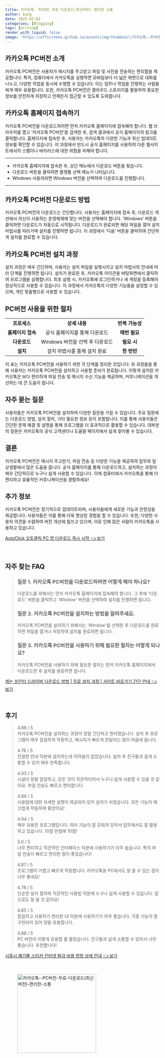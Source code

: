 ```yaml
---
title: 카카오톡  PC버전 무료 다운로드(최신버전) 편리한 소통
author: bing
date: 2025-02-02
categories: [Blogging]
tags: [writing]
render_with_liquid: false
image: 'https://afficreate.github.io/assets/img/thumbnail/카카오톡--PC버전-무료-다운로드(최신버전)-편리한-소통.webp'
---
```



<h2 id='카카오톡_PC버전_소개'>카카오톡 PC버전 소개</h2>

<p>카카오톡 PC버전은 사용자가 메시지를 주고받고 파일 및 사진을 전송하는 편리함을 제공합니다. 특히, 컴퓨터에서 카카오톡을 실행하면 모바일보다 더 넓은 화면으로 대화를 나누고, 다양한 작업을 동시에 수행할 수 있습니다. 이는 업무나 학업을 진행하는 사람들에게 매우 유용합니다. 또한, 카카오톡 PC버전은 클라우드 스토리지를 활용하여 중요한 정보를 안전하게 저장하고 언제든지 접근할 수 있도록 도와줍니다.</p>

<h2 id='카카오톡_홈페이지_접속'>카카오톡 홈페이지 접속하기</h2>

<p>카카오톡 PC버전을 다운로드하려면 먼저 카카오톡 홈페이지에 접속해야 합니다. 웹 브라우저를 열고 ‘카카오톡 PC버전’을 검색한 후, 검색 결과에서 공식 홈페이지의 링크를 클릭합니다. 홈페이지에 접속한 후, 사용자는 카카오톡의 다양한 기능과 최신 업데이트 정보를 확인할 수 있습니다. 이 과정에서 반드시 공식 홈페이지를 사용하여 다른 웹사이트에서의 스팸이나 바이러스에 대한 위험을 피해야 합니다.</p>

<hr />

<ul>
    <li>카카오톡 홈페이지에 접속한 후, 상단 메뉴에서 다운로드 버튼을 찾습니다.</li>
    <li>다운로드 버튼을 클릭하면 플랫폼 선택 메뉴가 나타납니다.</li>
    <li>Windows 사용자라면 Windows 버전을 선택하여 다운로드를 진행합니다.</li>
</ul>

<hr />

<h2 id='카카오톡_PC버전_다운로드_방법'>카카오톡 PC버전 다운로드 방법</h2>

<p>카카오톡 PC버전의 다운로드는 간단합니다. 사용자는 홈페이지에 접속 후, 다운로드 섹션에서 자신이 사용하는 운영체제에 맞는 버전을 선택해야 합니다. ‘Windows’ 버튼을 클릭하면 다운로드가 자동으로 시작됩니다. 다운로드가 완료되면 해당 파일을 열어 설치 마법사를 따라가며 설치를 진행하면 됩니다. 이 과정에서 ‘다음’ 버튼을 클릭하여 간단하게 설치를 완료할 수 있습니다.</p>

<h2 id='카카오톡_PC버전_설치_과정'>카카오톡 PC버전 설치 과정</h2>

<p>설치 과정은 매우 간단하며, 사용자는 설치 파일을 실행시키고 설치 마법사의 안내에 따라 단계를 진행하면 됩니다. 설치가 완료된 후, 카카오톡 아이콘을 바탕화면에서 클릭하여 프로그램을 실행합니다. 최초 실행 시, 카카오톡에 로그인하거나 새 계정을 등록해야 정상적으로 사용할 수 있습니다. 이 과정에서 카카오톡의 다양한 기능들을 설정할 수 있으며, 개인 맞춤형으로 사용할 수 있습니다.</p>

<h2 id='PC버전_사용을_위한_절차'>PC버전 사용을 위한 절차</h2>

<table>
    <tr>
        <td style="text-align: center; height: 17px;"><b>프로세스</b></td>
        <td style="text-align: center; height: 17px;"><b>상세 내용</b></td>
        <td style="text-align: center; height: 17px;"><b>반복 가능성</b></td>
    </tr>
    <tr>
        <td style="text-align: center; height: 17px;"><b>홈페이지 접속</b></td>
        <td style="text-align: center; height: 17px;">공식 홈페이지를 통해 다운로드</td>
        <td style="text-align: center; height: 17px;"><b>매번 필요</b></td>
    </tr>
    <tr>
        <td style="text-align: center; height: 17px;"><b>다운로드</b></td>
        <td style="text-align: center; height: 17px;">Windows 버전을 선택 후 다운로드</td>
        <td style="text-align: center; height: 17px;"><b>필요 시</b></td>
    </tr>
    <tr>
        <td style="text-align: center; height: 17px;"><b>설치</b></td>
        <td style="text-align: center; height: 17px;">설치 마법사를 통해 설치 완료</td>
        <td style="text-align: center; height: 17px;"><b>한 번만</b></td>
    </tr>
</table>

<p>이 표는 카카오톡 PC버전을 사용하기 위한 각 단계를 정리한 것입니다. 위 과정들을 통해 사용자는 카카오톡 PC버전을 설치하고 사용할 준비가 완료됩니다. 이렇게 설치된 카카오톡은 보다 편리하게 파일 전송 및 메시지 수신 기능을 제공하며, 커뮤니케이션을 개선하는 데 큰 도움이 됩니다.</p>

<h2 id='자주_묻는_질문'>자주 묻는 질문</h2>

<p>사용자들은 카카오톡 PC버전을 설치하며 다양한 질문을 가질 수 있습니다. 주요 질문에는 다운로드 방법, 설치 절차, 기타 필요한 정보 등이 포함됩니다. 이를 통해 사용자들은 간단한 문제 해결 및 설명을 통해 프로그램을 더 효과적으로 활용할 수 있습니다. 대부분의 질문은 카카오톡의 공식 고객센터나 도움말 페이지에서 쉽게 찾아볼 수 있습니다.</p>

<h2 id='결론'>결론</h2>

<p>카카오톡 PC버전은 메시지 주고받기, 파일 전송 등 다양한 기능을 제공하여 업무와 일상생활에서 많은 도움을 줍니다. 공식 홈페이지를 통해 다운로드하고, 설치하는 과정이 매우 간단하므로 누구나 쉽게 사용할 수 있습니다. 이제 컴퓨터에서 카카오톡을 통해 더 편리하고 효율적인 커뮤니케이션을 경험하세요!</p>

<h2 id='추가정보'>추가 정보</h2>

<p>카카오톡 PC버전은 정기적으로 업데이트되며, 사용자들에게 새로운 기능과 안정성을 제공합니다. 사용자들은 이를 통해 더욱 향상된 경험을 할 수 있습니다. 또한, 다양한 사용자 의견을 수렴하여 버전 개선에 힘쓰고 있으며, 이로 인해 많은 사람이 카카오톡을 사용하고 있습니다.</p>


<p><a class="click-button" title="AutoClick 오토클릭 PC 앱 다운로드 즉시 시작" href="https://afficreate.github.io/posts/AutoClick-%EC%98%A4%ED%86%A0%ED%81%B4%EB%A6%AD-PC-%EC%95%B1-%EB%8B%A4%EC%9A%B4%EB%A1%9C%EB%93%9C-%EC%A6%89%EC%8B%9C-%EC%8B%9C%EC%9E%91/" rel="dofollow">AutoClick 오토클릭 PC 앱 다운로드 즉시 시작 👈 보기</a></p><br>
<h2 id='자주_찾는_FAQ'>자주 찾는 FAQ</h2>
<div itemscope="" itemtype="https://schema.org/FAQPage"> 
<blockquote> 
<div itemscope="" itemprop="mainEntity" itemtype="https://schema.org/Question"> 
<h3 itemprop="name">질문 1. 카카오톡 PC버전을 다운로드하려면 어떻게 해야 하나요?</h3> 
<div itemscope="" itemprop="acceptedAnswer" itemtype="https://schema.org/Answer"> 
<span itemprop="text"> 
<p>다운로드를 위해서는 먼저 카카오톡 홈페이지에 접속해야 합니다. 그 후에 '다운로드' 버튼을 클릭하고 'Window' 버전을 선택하여 설치를 진행하면 됩니다.</p> 
</span> 
</div> 
</div> 

<div itemscope="" itemprop="mainEntity" itemtype="https://schema.org/Question"> 
<h3 itemprop="name">질문 2. 카카오톡 PC버전을 설치하는 방법을 알려주세요.</h3> 
<div itemscope="" itemprop="acceptedAnswer" itemtype="https://schema.org/Answer"> 
<span itemprop="text"> 
<p>카카오톡 PC버전을 설치하기 위해서는 'Window'를 선택한 후 다운로드를 완료하면 파일을 열거나 저장하여 설치를 완료하면 됩니다.</p> 
</span> 
</div> 
</div> 

<div itemscope="" itemprop="mainEntity" itemtype="https://schema.org/Question"> 
<h3 itemprop="name">질문 3. 카카오톡 PC버전을 사용하기 위해 필요한 절차는 어떻게 되나요?</h3> 
<div itemscope="" itemprop="acceptedAnswer" itemtype="https://schema.org/Answer"> 
<span itemprop="text"> 
<p>카카오톡 PC버전을 사용하기 위해 필요한 절차는 먼저 카카오톡 홈페이지에서 다운로드한 후 설치를 완료하면 됩니다.</p> 
</span> 
</div> 
</div> 
</blockquote> 
</div>
<p><a class="click-button" title="캐논 프린터 드라이버 다운로드 방법 | 무료 설치 과정 | 사이트 바로가기 간단 안내" href="https://afficreate.github.io/posts/%EC%BA%90%EB%85%BC-%ED%94%84%EB%A6%B0%ED%84%B0-%EB%93%9C%EB%9D%BC%EC%9D%B4%EB%B2%84-%EB%8B%A4%EC%9A%B4%EB%A1%9C%EB%93%9C-%EB%B0%A9%EB%B2%95-%EB%AC%B4%EB%A3%8C-%EC%84%A4%EC%B9%98-%EA%B3%BC%EC%A0%95-%EC%82%AC%EC%9D%B4%ED%8A%B8-%EB%B0%94%EB%A1%9C%EA%B0%80%EA%B8%B0-%EA%B0%84%EB%8B%A8-%EC%95%88%EB%82%B4/" rel="dofollow">캐논 프린터 드라이버 다운로드 방법 | 무료 설치 과정 | 사이트 바로가기 간단 안내 👈 보기</a></p><br>
<h2 id='후기'>후기</h2>
<div itemscope itemtype="https://schema.org/Product">
  <blockquote>
  <div itemprop="review" itemscope itemtype="https://schema.org/Review">
      <div itemprop="reviewRating" itemscope itemtype="https://schema.org/Rating"> <span itemprop="ratingValue">4.86</span> / <span itemprop="bestRating">5</span> </div>
      <span itemprop="reviewBody">카카오톡 PC버전을 설치하는 과정이 정말 간단하고 편리했습니다. 설치 후 프로그램이 매우 깔끔하게 작동하고, 메시지가 빠르게 전달되는 점이 마음에 듭니다.</span>
  </div>
  <br>
  <div itemprop="review" itemscope itemtype="https://schema.org/Review">
      <div itemprop="reviewRating" itemscope itemtype="https://schema.org/Rating"> <span itemprop="ratingValue">4.76</span> / <span itemprop="bestRating">5</span> </div>
      <span itemprop="reviewBody">친절한 안내 덕분에 설치하는데 어려움이 없었습니다. 설치 후 친구들과 쉽게 소통할 수 있어 매우 만족합니다.</span>
  </div>
  <br>
  <div itemprop="review" itemscope itemtype="https://schema.org/Review">
      <div itemprop="reviewRating" itemscope itemtype="https://schema.org/Rating"> <span itemprop="ratingValue">4.93</span> / <span itemprop="bestRating">5</span> </div>
      <span itemprop="reviewBody">시설이 정말 깔끔하고, 모든 것이 직관적이어서 누구나 쉽게 사용할 수 있을 것 같아요. 파일 전송도 빠르고 편리합니다.</span>
  </div>
  <br>
  <div itemprop="review" itemscope itemtype="https://schema.org/Review">
      <div itemprop="reviewRating" itemscope itemtype="https://schema.org/Rating"> <span itemprop="ratingValue">4.96</span> / <span itemprop="bestRating">5</span> </div>
      <span itemprop="reviewBody">사용법에 대한 자세한 설명이 제공되어 있어 설치가 쉬웠습니다. 모든 기능이 매끄럽게 작동하여 좋았어요!</span>
  </div>
  <br>
  <div itemprop="review" itemscope itemtype="https://schema.org/Review">
      <div itemprop="reviewRating" itemscope itemtype="https://schema.org/Rating"> <span itemprop="ratingValue">4.94</span> / <span itemprop="bestRating">5</span> </div>
      <span itemprop="reviewBody">매우 유용한 프로그램입니다. 여러 기능이 잘 갖춰져 있어서 업무에서도 잘 활용하고 있습니다. 10점 만점에 10점!</span>
  </div>
  <br>
  <div itemprop="review" itemscope itemtype="https://schema.org/Review">
      <div itemprop="reviewRating" itemscope itemtype="https://schema.org/Rating"> <span itemprop="ratingValue">5.0</span> / <span itemprop="bestRating">5</span> </div>
      <span itemprop="reviewBody">너무 편리하고 직관적인 인터페이스 덕분에 사용하기가 아주 쉽습니다. 특히 파일 전송이 빠르고 편리한 점이 좋았습니다!</span>
  </div>
  <br>
  <div itemprop="review" itemscope itemtype="https://schema.org/Review">
      <div itemprop="reviewRating" itemscope itemtype="https://schema.org/Rating"> <span itemprop="ratingValue">4.87</span> / <span itemprop="bestRating">5</span> </div>
      <span itemprop="reviewBody">프로그램이 가볍고 빠르게 작동합니다. 카카오톡을 PC에서도 잘 쓸 수 있는 점이 너무 좋네요!</span>
  </div>
  <br>
  <div itemprop="review" itemscope itemtype="https://schema.org/Review">
      <div itemprop="reviewRating" itemscope itemtype="https://schema.org/Rating"> <span itemprop="ratingValue">4.78</span> / <span itemprop="bestRating">5</span> </div>
      <span itemprop="reviewBody">단순한 설치 절차와 직관적인 사용법 덕분에 누구나 쉽게 사용할 수 있습니다. 앞으로도 잘 쓸 것 같아요!</span>
  </div>
  <br>
  <div itemprop="review" itemscope itemtype="https://schema.org/Review">
      <div itemprop="reviewRating" itemscope itemtype="https://schema.org/Rating"> <span itemprop="ratingValue">4.85</span> / <span itemprop="bestRating">5</span> </div>
      <span itemprop="reviewBody">깔끔하고 사용하기 편리한 UI 덕분에 사용하기가 아주 좋습니다. 각종 기능이 잘 구현되어 있어 정말 유용합니다.</span>
  </div>
  <br>
  <div itemprop="review" itemscope itemtype="https://schema.org/Review">
      <div itemprop="reviewRating" itemscope itemtype="https://schema.org/Rating"> <span itemprop="ratingValue">4.88</span> / <span itemprop="bestRating">5</span> </div>
      <span itemprop="reviewBody">PC 버전이 이렇게 유용할 줄 몰랐습니다. 친구들과 쉽게 소통할 수 있어서 너무 좋습니다. 추천합니다!</span>
  </div>
  </blockquote>
</div>
<p><a class="click-button" title="시흥시 폐기물 스티커 인터넷 발급 비용 방법 상세 안내" href="https://afficreate.github.io/posts/%EC%8B%9C%ED%9D%A5%EC%8B%9C-%ED%8F%90%EA%B8%B0%EB%AC%BC-%EC%8A%A4%ED%8B%B0%EC%BB%A4-%EC%9D%B8%ED%84%B0%EB%84%B7-%EB%B0%9C%EA%B8%89-%EB%B9%84%EC%9A%A9-%EB%B0%A9%EB%B2%95-%EC%83%81%EC%84%B8-%EC%95%88%EB%82%B4/" rel="dofollow">시흥시 폐기물 스티커 인터넷 발급 비용 방법 상세 안내 👈 보기</a></p><br>
<figure class="image"><img src="https://afficreate.github.io/assets/img/thumbnail/카카오톡--PC버전-무료-다운로드(최신버전)-편리한-소통.webp" alt="카카오톡--PC버전-무료-다운로드(최신버전)-편리한-소통" width="256" height="256"></figure>